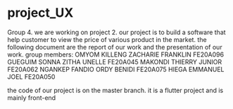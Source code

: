 # project_UX
Group 4. 
we are working on project 2.
our project is to build a software that help customer to view the price of various product in the market.
the following document are the report of our work and the presentation of our work.
group members:
OMYOM KILLENG ZACHARIE FRANKLIN	FE20A096
GUEGUIM SONNA ZITHA UNELLE	FE20A045
MAKONDI THIERRY JUNIOR	FE20A062
NGANKEP FANDIO ORDY BENIDI	FE20A075
HIEGA EMMANUEL JOEL	FE20A050

the code of our project is on the master branch. it is a flutter project and is mainly front-end
